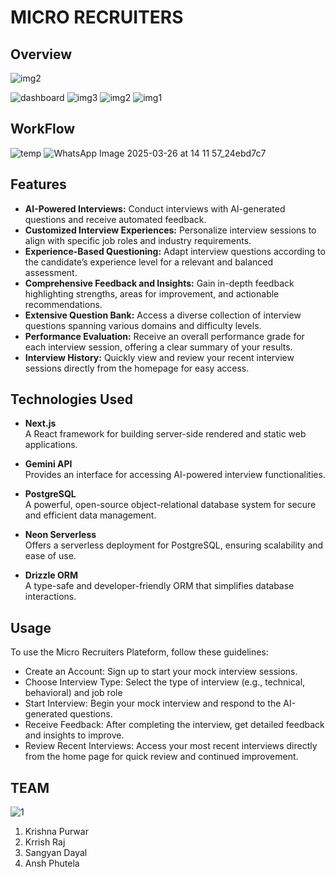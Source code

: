 # MICRO RECRUITERS

## Overview
![img2](https://github.com/user-attachments/assets/97f81ca2-0a98-4d5a-909b-59dc219f350e)

![dashboard](https://github.com/user-attachments/assets/0bdfc4c2-d1b1-4785-90de-99d7c622945b)
![img3](https://github.com/user-attachments/assets/509293ae-a6fc-41ba-b082-3a37b426cca8)
![img2](https://github.com/user-attachments/assets/33f45b9f-4013-4ba9-8fa2-fbc0bb7d256a)
![img1](https://github.com/user-attachments/assets/522d568f-d262-4f64-beea-15017998e1cf)


## WorkFlow
![temp](https://github.com/user-attachments/assets/e1788fb2-0cf5-4ae1-8a1d-14feb847329d)
![WhatsApp Image 2025-03-26 at 14 11 57_24ebd7c7](https://github.com/user-attachments/assets/681413fd-b2b3-4014-938d-9625755208bf)






## Features

- **AI-Powered Interviews:** Conduct interviews with AI-generated questions and receive automated feedback.
- **Customized Interview Experiences:** Personalize interview sessions to align with specific job roles and industry requirements.
- **Experience-Based Questioning:** Adapt interview questions according to the candidate’s experience level for a relevant and balanced assessment.
- **Comprehensive Feedback and Insights:** Gain in-depth feedback highlighting strengths, areas for improvement, and actionable recommendations.
- **Extensive Question Bank:** Access a diverse collection of interview questions spanning various domains and difficulty levels.
- **Performance Evaluation:** Receive an overall performance grade for each interview session, offering a clear summary of your results.
- **Interview History:** Quickly view and review your recent interview sessions directly from the homepage for easy access.

## Technologies Used

- **Next.js**  
  A React framework for building server-side rendered and static web applications.

- **Gemini API**  
  Provides an interface for accessing AI-powered interview functionalities.

- **PostgreSQL**  
  A powerful, open-source object-relational database system for secure and efficient data management.

- **Neon Serverless**  
  Offers a serverless deployment for PostgreSQL, ensuring scalability and ease of use.

- **Drizzle ORM**  
  A type-safe and developer-friendly ORM that simplifies database interactions.

## Usage

To use the Micro Recruiters Plateform, follow these guidelines:

- Create an Account: Sign up to start your mock interview sessions.
- Choose Interview Type: Select the type of interview (e.g., technical, behavioral) and job role
- Start Interview: Begin your mock interview and respond to the AI-generated questions.
- Receive Feedback: After completing the interview, get detailed feedback and insights to improve.
- Review Recent Interviews: Access your most recent interviews directly from the home page for quick review and continued improvement.

## TEAM
![1](https://github.com/user-attachments/assets/85517904-d9fb-45b2-9ec7-b7712587327f)

1. Krishna Purwar
2. Krrish Raj
3. Sangyan Dayal
4. Ansh Phutela

